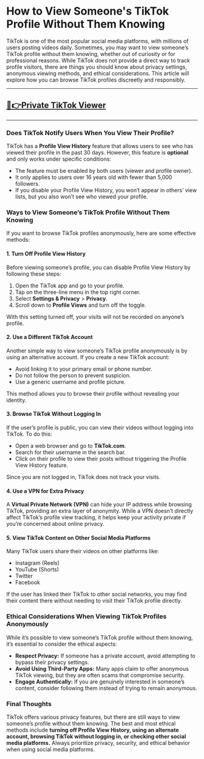# **How to View Someone's TikTok Profile Without Them Knowing**

TikTok is one of the most popular social media platforms, with millions of users posting videos daily. Sometimes, you may want to view someone’s TikTok profile without them knowing, whether out of curiosity or for professional reasons. While TikTok does not provide a direct way to track profile visitors, there are things you should know about privacy settings, anonymous viewing methods, and ethical considerations. This article will explore how you can browse TikTok profiles discreetly and responsibly.

---
## [💚👉Private TikTok Viewer](https://t.co/7bGxulLzu9)
---

### **Does TikTok Notify Users When You View Their Profile?**

TikTok has a **Profile View History** feature that allows users to see who has viewed their profile in the past 30 days. However, this feature is **optional** and only works under specific conditions:

- The feature must be enabled by both users (viewer and profile owner).
- It only applies to users over 16 years old with fewer than 5,000 followers.
- If you disable your Profile View History, you won’t appear in others’ view lists, but you also won’t see who viewed your profile.

### **Ways to View Someone’s TikTok Profile Without Them Knowing**

If you want to browse TikTok profiles anonymously, here are some effective methods:

#### **1. Turn Off Profile View History**
Before viewing someone’s profile, you can disable Profile View History by following these steps:
1. Open the TikTok app and go to your profile.
2. Tap on the three-line menu in the top right corner.
3. Select **Settings & Privacy** > **Privacy**.
4. Scroll down to **Profile Views** and turn off the toggle.

With this setting turned off, your visits will not be recorded on anyone’s profile.

#### **2. Use a Different TikTok Account**
Another simple way to view someone’s TikTok profile anonymously is by using an alternative account. If you create a new TikTok account:
- Avoid linking it to your primary email or phone number.
- Do not follow the person to prevent suspicion.
- Use a generic username and profile picture.

This method allows you to browse their profile without revealing your identity.

#### **3. Browse TikTok Without Logging In**
If the user’s profile is public, you can view their videos without logging into TikTok. To do this:
- Open a web browser and go to **TikTok.com**.
- Search for their username in the search bar.
- Click on their profile to view their posts without triggering the Profile View History feature.

Since you are not logged in, TikTok does not track your visits.

#### **4. Use a VPN for Extra Privacy**
A **Virtual Private Network (VPN)** can hide your IP address while browsing TikTok, providing an extra layer of anonymity. While a VPN doesn’t directly affect TikTok’s profile view tracking, it helps keep your activity private if you’re concerned about online privacy.

#### **5. View TikTok Content on Other Social Media Platforms**
Many TikTok users share their videos on other platforms like:
- Instagram (Reels)
- YouTube (Shorts)
- Twitter
- Facebook

If the user has linked their TikTok to other social networks, you may find their content there without needing to visit their TikTok profile directly.

### **Ethical Considerations When Viewing TikTok Profiles Anonymously**

While it’s possible to view someone’s TikTok profile without them knowing, it’s essential to consider the ethical aspects:
- **Respect Privacy:** If someone has a private account, avoid attempting to bypass their privacy settings.
- **Avoid Using Third-Party Apps:** Many apps claim to offer anonymous TikTok viewing, but they are often scams that compromise security.
- **Engage Authentically:** If you are genuinely interested in someone’s content, consider following them instead of trying to remain anonymous.

### **Final Thoughts**

TikTok offers various privacy features, but there are still ways to view someone’s profile without them knowing. The best and most ethical methods include **turning off Profile View History, using an alternate account, browsing TikTok without logging in, or checking other social media platforms.** Always prioritize privacy, security, and ethical behavior when using social media platforms.

